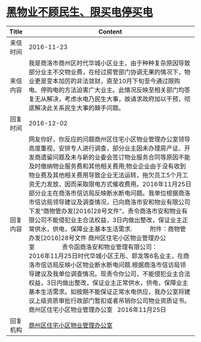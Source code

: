 # <a href="http://www.shangluo.gov.cn/zmhd/ldxxxx.jsp?urltype=leadermail.LeaderMailContentUrl&wbtreeid=1112&leadermailid=3891">黑物业不顾民生、限买电停买电</a>
|Title|Content|
|:---:|---|
|来信时间|2016-11-23|
|来信内容|我是商洛市商州区时代华城小区业主，由于种种复杂原因导致部分业主不交物业费，在经过房管部门协调无果的情况下，物业更是变本加厉的非法敛财，直至10月下旬至今通过限购电、停购电的方法迫害广大业主。此情况反映至相关部门均答复无从解决，考虑水电乃民生大事，故请求政府加以干预，彻底解决此关系民生大事的棘手问题。|
|回复时间|2016-12-02|
|回复内容|网友你好，你反应的问题商州区住宅小区物业管理办公室领导高度重视，安排专人进行调查，部分业主因未办理房产证、开发商遗留问题及未与新的业委会签订物业服务合同等原因不能及时缴纳物业服务费和其他相关费用;物业企业由于没有收到物业费及其他相关费用导致企业无法运转，拖欠员工5个月工资无力发放，因而采取限电方式催收费用。2016年11月25日部分业主在商洛市信访局反映断水断电问题。我单位根据商洛市信访局领导建议及调查情况，已向商洛市安和物业有限公司下发“商物管办发[2016]28号文件”，责令商洛市安和物业有限公司不能侵犯业主合法权益，3日内做出整改，保证业主正常供水，供电，保障业主基本生活需求.　　　附件：商物管办发[2016]28号文件 商州区住宅小区物业管理办公室                 责令函商洛安和物业管理有限公司：　　　 2016年11月25日时代华城小区王彤、郭龙等6名业主，在商洛市信访局反映小区物业断水断电问题.根据商洛市信访局领导建议及我单位调查情况。现责令你公司，不能侵犯业主合法权益，3日内做出整改，保证业主正常供水，供电，保障业主基本生活需求。如按期不能保证正常水电供应，我办公室将建议上级资质审批行政部门暂扣或者吊销你公司物业资质证书。　商州区住宅小区物业管理办公室   2016年11月25日|
|回复机构|<a href="../../categories/agencies/商州区住宅小区物业管理办公室.md">商州区住宅小区物业管理办公室</a>|
